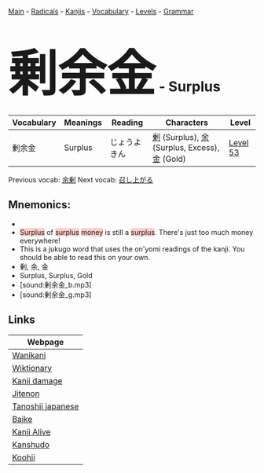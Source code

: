 <style> bigfont {font-size: 100px}</style>
[Main](../README.md) -
[Radicals](../radicals.md) -
[Kanjis](../kanjis.md) -
[Vocabulary](../vocabulary.md) -
[Levels](../levels.md) -
[Grammar](../grammar.md)
# <bigfont> 剰余金</bigfont> - Surplus 

| Vocabulary | Meanings | Reading | Characters | Level |
| --- | --- | --- | --- | --- |
| 剰余金 | Surplus | じょうよきん |  [剰](../kanjis/剰.md) (Surplus), [余](../kanjis/余.md) (Surplus, Excess), [金](../kanjis/金.md) (Gold) | [Level 53](../levels/wk_level53.md) |

Previous vocab: [余剰](余剰.md) Next vocab: [召し上がる](召し上がる.md) 

## Mnemonics:

* 
* <span style="background-color:#ffcccb"> Surplus</span> of <span style="background-color:#ffcccb"> surplus</span> <span style="background-color:#ffcccb"> money</span> is still a <span style="background-color:#ffcccb"> surplus</span>. There's just too much money everywhere!
* This is a jukugo word that uses the on'yomi readings of the kanji. You should be able to read this on your own.
* 剰, 余, 金
* Surplus, Surplus, Gold
* [sound:剰余金_b.mp3]
* [sound:剰余金_g.mp3]


## Links 

| Webpage |
| --- |
| [Wanikani          ](https://www.wanikani.com/kanji/剰余金) |
| [Wiktionary        ](https://en.wiktionary.org/wiki/剰余金) |
| [Kanji damage      ](http://www.kanjidamage.com/kanji/search?utf8=✓&q=剰余金) |
| [Jitenon           ](https://jitenon.com/kanji/剰余金) |
| [Tanoshii japanese ](https://www.tanoshiijapanese.com/dictionary/kanji.cfm?k=剰余金) |
| [Baike             ](https://baike.baidu.com/item/剰余金) |
| [Kanji Alive       ](https://app.kanjialive.com/剰余金) |
| [Kanshudo          ](https://www.kanshudo.com/searchmn?q=剰余金) |
| [Koohii            ](https://kanji.koohii.com/study/kanji/剰余金) |
